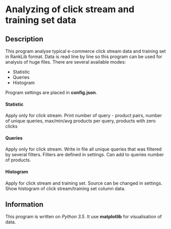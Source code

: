 # Analyzing of click stream and training set data
## Description
This program analyse typical e-commerce click stream data and training set in RankLib format.
Data is read line by line so this program can be used for analysis of huge files.
There are several available modes:
 * Statistic
 * Queries
 * Histogram

Program settings are placed in **config.json**.
#### Statistic
Apply only for click stream.
Print number of query - product pairs, number of unique queries, max/min/avg products per query, products with zero clicks
#### Queries
Apply only for click stream.
Write in file all unique queries that was filtered by several filters. Filters are defined in settings. Can add to queries number of products.
#### Histogram
Apply for click stream and training set. Source can be changed in settings.
Show histogram of click stream/training set column data. 
## Information
This program is written on *Python 3.5*. It use **matplotlib** for visualisation of data. 
